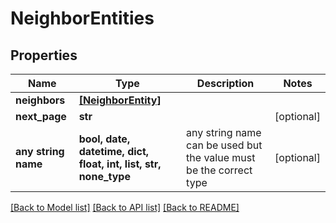 # NeighborEntities


## Properties
Name | Type | Description | Notes
------------ | ------------- | ------------- | -------------
**neighbors** | [**[NeighborEntity]**](NeighborEntity.md) |  | 
**next_page** | **str** |  | [optional] 
**any string name** | **bool, date, datetime, dict, float, int, list, str, none_type** | any string name can be used but the value must be the correct type | [optional]

[[Back to Model list]](../README.md#documentation-for-models) [[Back to API list]](../README.md#documentation-for-api-endpoints) [[Back to README]](../README.md)


